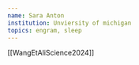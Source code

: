 ```yaml
---
name: Sara Anton
institution: Unviersity of michigan
topics: engram, sleep
---
```


[[WangEtAliScience2024]]

